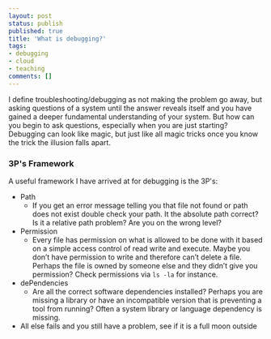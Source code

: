 ```yaml
---
layout: post
status: publish
published: true
title: 'What is debugging?'
tags: 
- debugging
- cloud
- teaching
comments: []
---
```


I define troubleshooting/debugging as not making the problem go away, but asking questions of a system until the answer reveals itself and you have gained a deeper fundamental understanding of your system.  But how can you begin to ask questions, especially when you are just starting?  Debugging can look like magic, but just like all magic tricks once you know the trick the illusion falls apart.

### 3P's Framework

A useful framework I have arrived at for debugging is the 3P's:

* Path
  * If you get an error message telling you that file not found or path does not exist double check your path. It the absolute path correct? Is it a relative path problem? Are you on the wrong level?
* Permission
  * Every file has permission on what is allowed to be done with it based on a simple access control of read write and execute. Maybe you don’t have permission to write and therefore can’t delete a file. Perhaps the file is owned by someone else and they didn’t give you permission? Check permissions via `ls -la` for instance.
* dePendencies
  * Are all the correct software dependencies installed? Perhaps you are missing a library or have an incompatible version that is preventing a tool from running? Often a system library or language dependency is missing.
* All else fails and you still have a problem, see if it is a full moon outside
